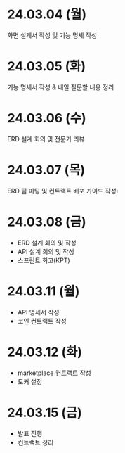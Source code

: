 # 24.03.04 (월)

화면 설계서 작성 및 기능 명세 작성

# 24.03.05 (화)

기능 명세서 작성 & 내일 질문할 내용 정리

# 24.03.06 (수)

ERD 설계 회의 및 전문가 리뷰

# 24.03.07 (목)

ERD 팀 미팅 및 컨트랙트 배포 가이드 작성i

# 24.03.08 (금)

- ERD 설계 회의 및 작성
- API 설계 회의 및 작성
- 스프린트 회고(KPT)

# 24.03.11 (월)

- API 명세서 작성
- 코인 컨트랙트 작성

# 24.03.12 (화)

- marketplace 컨트랙트 작성
- 도커 설정

# 24.03.15 (금)

- 발표 진행
- 컨트랙트 정리
